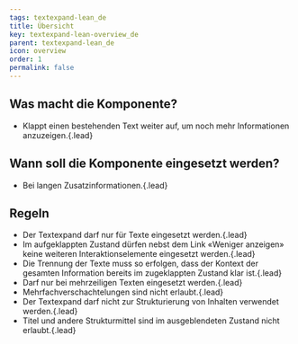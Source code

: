 ```yaml
---
tags: textexpand-lean_de
title: Übersicht
key: textexpand-lean-overview_de
parent: textexpand-lean_de
icon: overview
order: 1
permalink: false  
---
```


## Was macht die Komponente?
* Klappt einen bestehenden Text weiter auf, um noch mehr Informationen anzuzeigen.{.lead}

## Wann soll die Komponente eingesetzt werden?
* Bei langen Zusatzinformationen.{.lead}

## Regeln 
* Der Textexpand darf nur für Texte eingesetzt werden.{.lead}
* Im aufgeklappten Zustand dürfen nebst dem <sbb-link variant="inline" type="button" href="/{{page.lang}}/design-system/lean/components/link">Link</sbb-link> «Weniger anzeigen» keine weiteren Interaktionselemente eingesetzt werden.{.lead}
* Die Trennung der Texte muss so erfolgen, dass der Kontext der gesamten Information bereits im zugeklappten Zustand klar ist.{.lead}
* Darf nur bei mehrzeiligen Texten eingesetzt werden.{.lead}
* Mehrfachverschachtelungen sind nicht erlaubt.{.lead}
* Der Textexpand darf nicht zur Strukturierung von Inhalten verwendet werden.{.lead}
* Titel und andere Strukturmittel sind im ausgeblendeten Zustand nicht erlaubt.{.lead}

